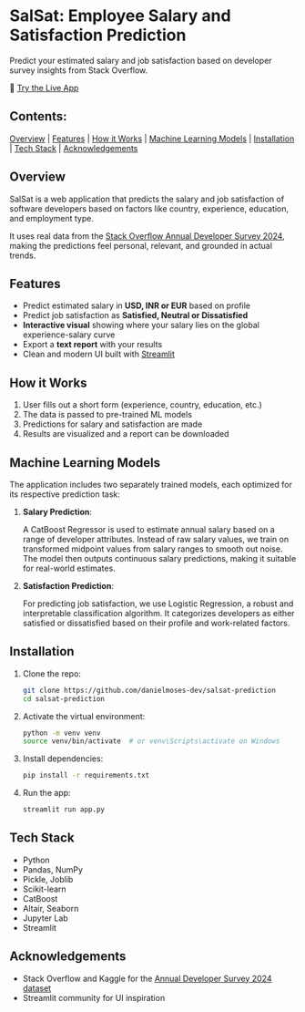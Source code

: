 # SalSat: Employee Salary and Satisfaction Prediction
Predict your estimated salary and job satisfaction based on developer survey insights from Stack Overflow.

🚀 [Try the Live App](https://salsat-prediction.streamlit.app/)

## Contents:
[Overview](#overview) |
[Features](#features) |
[How it Works](#how-it-works) |
[Machine Learning Models](#machine-learning-models) |
[Installation](#installation) |
[Tech Stack](#tech-stack) |
[Acknowledgements](#acknowledgements)



## Overview

SalSat is a web application that predicts the salary and job satisfaction of software developers based on factors like country, experience, education, and employment type.

It uses real data from the [Stack Overflow Annual Developer Survey 2024](https://www.kaggle.com/datasets/berkayalan/stack-overflow-annual-developer-survey-2024), making the predictions feel personal, relevant, and grounded in actual trends.

## Features

- Predict estimated salary in **USD, INR or EUR** based on profile
- Predict job satisfaction as **Satisfied, Neutral or Dissatisfied**
- **Interactive visual** showing where your salary lies on the global experience-salary curve
- Export a **text report** with your results
- Clean and modern UI built with [Streamlit](https://docs.streamlit.io/)

## How it Works

1. User fills out a short form (experience, country, education, etc.)
2. The data is passed to pre-trained ML models
3. Predictions for salary and satisfaction are made
4. Results are visualized and a report can be downloaded

## Machine Learning Models

The application includes two separately trained models, each optimized for its respective prediction task:

1. **Salary Prediction**: 

    A CatBoost Regressor is used to estimate annual salary based on a range of developer attributes. Instead of raw salary values, we train on transformed midpoint values from salary ranges to smooth out noise. The model then outputs continuous salary predictions, making it suitable for real-world estimates.


2. **Satisfaction Prediction**: 

    For predicting job satisfaction, we use Logistic Regression, a robust and interpretable classification algorithm. It categorizes developers as either satisfied or dissatisfied based on their profile and work-related factors.

## Installation

1. Clone the repo:
   ```bash
   git clone https://github.com/danielmoses-dev/salsat-prediction
   cd salsat-prediction
   
2. Activate the virtual environment:
   ```bash
   python -m venv venv
   source venv/bin/activate  # or venv\Scripts\activate on Windows
   
3. Install dependencies:
    ```bash
   pip install -r requirements.txt
   
4. Run the app:
    ```bash
   streamlit run app.py
   
## Tech Stack

- Python
- Pandas, NumPy
- Pickle, Joblib
- Scikit-learn
- CatBoost
- Altair, Seaborn
- Jupyter Lab
- Streamlit
   
## Acknowledgements

- Stack Overflow and Kaggle for the [Annual Developer Survey 2024 dataset](https://www.kaggle.com/datasets/berkayalan/stack-overflow-annual-developer-survey-2024)
- Streamlit community for UI inspiration
